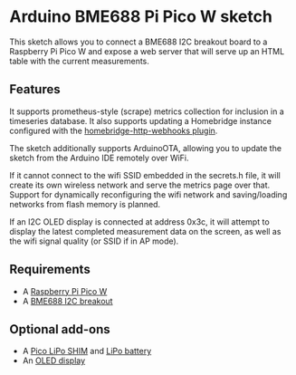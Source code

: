 # Arduino BME688 Pi Pico W sketch

This sketch allows you to connect a BME688 I2C breakout board to a Raspberry Pi Pico W
and expose a web server that will serve up an HTML table with the current measurements.

## Features
It supports prometheus-style (scrape) metrics collection for inclusion in a timeseries
database. It also supports updating a Homebridge instance configured with the
[homebridge-http-webhooks plugin](https://github.com/benzman81/homebridge-http-webhooks).

The sketch additionally supports ArduinoOTA, allowing you to update the sketch from the
Arduino IDE remotely over WiFi.

If it cannot connect to the wifi SSID embedded in the secrets.h file, it will create
its own wireless network and serve the metrics page over that. Support for dynamically
reconfiguring the wifi network and saving/loading networks from flash memory is planned.

If an I2C OLED display is connected at address 0x3c, it will attempt to display the
latest completed measurement data on the screen, as well as the wifi signal quality
(or SSID if in AP mode).

## Requirements
- A [Raspberry Pi Pico W](https://www.adafruit.com/product/5526)
- A [BME688 I2C breakout](https://www.adafruit.com/product/5046)

## Optional add-ons
- A [Pico LiPo SHIM](https://www.adafruit.com/product/5612) and [LiPo battery](https://www.adafruit.com/product/3898)
- An [OLED display](https://www.adafruit.com/product/938)

